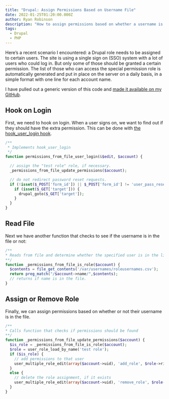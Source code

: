 ```yaml
---
title: "Drupal: Assign Permissions Based on Username File"
date: 2022-01-25T01:20:00.000Z
author: Ryan Robinson
description: "How to assign permissions based on whether a username is in a file."
tags:
  - Drupal
  - PHP
---
```


Here’s a recent scenario I encountered: a Drupal role needs to be assigned to certain users. The site is using a single sign on (SSO) system with a lot of users who could log in. But only some of those should be granted a certain permission. The list of those who can access the special permission role is automatically generated and put in place on the server on a daily basis, in a simple format with one line for each account name.

I have pulled out a generic version of this code and [made it available on my GitHub](https://github.com/ryan-l-robinson/drupal-permissions-from-file).

## Hook on Login

First, we need to hook on login. When a user signs on, we want to find out if they should have the extra permission. This can be done with [the hook\_user\_login hook](https://api.drupal.org/api/drupal/modules%21user%21user.api.php/function/hook_user_login/7.x).

```php
/**
 * Implements hook_user_login
 */
function permissions_from_file_user_login(&$edit, $account) {

  // assign the "test role" role, if necessary.
  _permissions_from_file_update_permissions($account);

  // do not redirect password reset requests.
  if (!isset($_POST['form_id']) || $_POST['form_id'] != 'user_pass_reset') {
    if (isset($_GET['target'])) {
      drupal_goto($_GET['target']);
    }
  }
}
```

## Read File

Next we have another function that checks to see if the username is in the file or not:

```php
/**
* Reads from file and determine whether the specified user is in the list
**/
function _permissions_from_file_is_role($account) {
  $contents = file_get_contents('/var/usernames/roleusernames.csv');
  return preg_match("/$account->name/",$contents); 
  // returns if name is in the file.
}
```

## Assign or Remove Role

Finally, we can assign permissions based on whether or not their username is in the file.

```php
/**
* Calls function that checks if permissions should be found
**/
function _permissions_from_file_update_permissions($account) {
  $is_role = _permissions_from_file_is_role($account);
  $role = user_role_load_by_name('test role');
  if ($is_role) {
    // add permissions to that user
    user_multiple_role_edit(array($account->uid), 'add_role', $role->rid);
  }
  else {
    // delete the role assignment, if it exists
    user_multiple_role_edit(array($account->uid), 'remove_role', $role->rid);
  }
}
```
